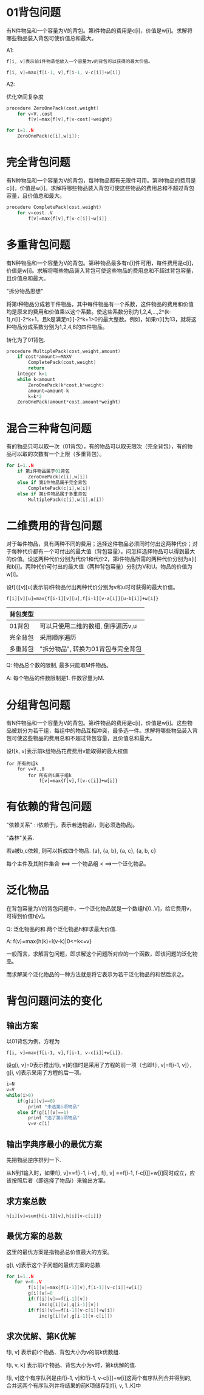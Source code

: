 

# 01背包问题

有N件物品和一个容量为V的背包。第i件物品的费用是c[i]，价值是w[i]。求解将哪些物品装入背包可使价值总和最大。

A1: 

```cpp
f[i, v]表示前i件物品恰放入一个容量为v的背包可以获得的最大价值。

f[i, v]=max{f[i-1, v],f[i-1, v-c[i]]+w[i]}
```

A2:

优化空间复杂度

```cpp
procedure ZeroOnePack(cost,weight)
    for v=V..cost
        f[v]=max{f[v],f[v-cost]+weight}

for i=1..N
    ZeroOnePack(c[i],w[i]);
```



# 完全背包问题

有N种物品和一个容量为V的背包，每种物品都有无限件可用。第i种物品的费用是c[i]，价值是w[i]。求解将哪些物品装入背包可使这些物品的费用总和不超过背包容量，且价值总和最大。

```cpp
procedure CompletePack(cost,weight)
    for v=cost..V
        f[v]=max{f[v],f[v-c[i]]+w[i]}
```

# 多重背包问题

有N种物品和一个容量为V的背包。第i种物品最多有n[i]件可用，每件费用是c[i]，价值是w[i]。求解将哪些物品装入背包可使这些物品的费用总和不超过背包容量，且价值总和最大。

"拆分物品思想"

将第i种物品分成若干件物品，其中每件物品有一个系数，这件物品的费用和价值均是原来的费用和价值乘以这个系数。使这些系数分别为1,2,4,...,2^(k-1),n[i]-2^k+1，且k是满足n[i]-2^k+1>0的最大整数。例如，如果n[i]为13，就将这种物品分成系数分别为1,2,4,6的四件物品。

转化为了01背包.

```cpp
procedure MultiplePack(cost,weight,amount)
    if cost*amount>=MAXV
        CompletePack(cost,weight)
        return
    integer k=1
    while k<amount
        ZeroOnePack(k*cost,k*weight)
        amount=amount-k
        k=k*2
    ZeroOnePack(amount*cost,amount*weight)
```



# 混合三种背包问题

有的物品只可以取一次（01背包），有的物品可以取无限次（完全背包），有的物品可以取的次数有一个上限（多重背包）。

```cpp
for i=1..N
    if 第i件物品属于01背包
        ZeroOnePack(c[i],w[i])
    else if 第i件物品属于完全背包
        CompletePack(c[i],w[i])
    else if 第i件物品属于多重背包
        MultiplePack(c[i],w[i],n[i])
```



# 二维费用的背包问题

对于每件物品，具有两种不同的费用；选择这件物品必须同时付出这两种代价；对于每种代价都有一个可付出的最大值（背包容量）。问怎样选择物品可以得到最大的价值。设这两种代价分别为代价1和代价2，第i件物品所需的两种代价分别为a[i]和b[i]。两种代价可付出的最大值（两种背包容量）分别为V和U。物品的价值为w[i]。

设f[i][v][u]表示前i件物品付出两种代价分别为v和u时可获得的最大价值。

```
f[i][v][u]=max{f[i-1][v][u],f[i-1][v-a[i]][u-b[i]]+w[i]}
```

| 背包类型 |                                    |
| -------- | ---------------------------------- |
| 01背包   | 可以只使用二维的数组, 倒序遍历v,u  |
| 完全背包 | 采用顺序遍历                       |
| 多重背包 | "拆分物品", 转换为01背包与完全背包 |

Q: 物品总个数的限制, 最多只能取M件物品。

A: 每个物品的件数限制是1. 件数容量为M.



# 分组背包问题

有N件物品和一个容量为V的背包。第i件物品的费用是c[i]，价值是w[i]。这些物品被划分为若干组，每组中的物品互相冲突，最多选一件。求解将哪些物品装入背包可使这些物品的费用总和不超过背包容量，且价值总和最大。

设f[k, v]表示前k组物品花费费用v能取得的最大权值

```
for 所有的组k
    for v=V..0
        for 所有的i属于组k
            f[v]=max{f[v],f[v-c[i]]+w[i]}
```



# 有依赖的背包问题

"依赖关系" : i依赖于j，表示若选物品i，则必须选物品j。

"森林"关系.

若a被b,c依赖, 则可以拆成四个物品. {a}, {a, b}, {a, c}, {a, b, c}

每个主件及其附件集合 <==> 一个物品组 < ==>一个泛化物品。



# 泛化物品

在背包容量为V的背包问题中，一个泛化物品就是一个数组h[0..V]，给它费用v，可得到价值h[v]。

Q: 泛化物品的和.两个泛化物品h和l求最大价值.

A: f(v)=max{h(k)+l(v-k)|0<=k<=v}



一般而言，求解背包问题，即求解这个问题所对应的一个函数，即该问题的泛化物品。

而求解某个泛化物品的一种方法就是将它表示为若干泛化物品的和然后求之。



# 背包问题问法的变化

## 输出方案

以01背包为例，方程为

```
f[i, v]=max{f[i-1, v],f[i-1, v-c[i]]+w[i]}.
```

设g[i, v]=0表示推出f[i, v]的值时是采用了方程的前一项（也即f[i, v]=f[i-1, v]），g[i, v]表示采用了方程的后一项。

```cpp
i=N
v=V
while(i>0)
    if(g[i][v]==0)
        print "未选第i项物品"
    else if(g[i][v]==1)
        print "选了第i项物品"
        v=v-c[i]
```



## 输出字典序最小的最优方案

先把物品逆序排列一下. 

从N到1输入时，如果f[i, v]==f[i-1, i-v] , f[i, v] ==f[i-1, f-c[i]]+w[i]同时成立，应该按照后者（即选择了物品i）来输出方案。



## 求方案总数

```
h[i][v]=sum{h[i-1][v],h[i][v-c[i]]}
```



## 最优方案的总数

这里的最优方案是指物品总价值最大的方案。

g[i, v]表示这个子问题的最优方案的总数

```cpp
for i=1..N
   for v=0..V
        f[i][v]=max{f[i-1][v],f[i-1][v-c[i]]+w[i]}
        g[i][v]=0
        if(f[i][v]==f[i-1][v])
            inc(g[i][v],g[i-1][v])
        if(f[i][v]==f[i-1][v-c[i]]+w[i])
            inc(g[i][v],g[i-1][v-c[i]])
```



## 求次优解、第K优解

f[i, v] 表示前i个物品、背包大小为v的前k优数组.

f[i, v, k] 表示前i个物品、背包大小为v时，第k优解的值.

f[i, v]这个有序队列是由f[i-1, v]和f[i-1, v-c[i]]+w[i]这两个有序队列合并得到的, 合并这两个有序队列并将结果的前K项储存到f[i, v, 1..K]中